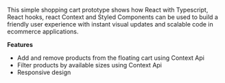 This simple shopping cart prototype shows how React with Typescript, React hooks, react Context and Styled Components can be used to build a friendly user experience with instant visual updates and scalable code in ecommerce applications.

**Features**

- Add and remove products from the floating cart using Context Api
- Filter products by available sizes using Context Api
- Responsive design
